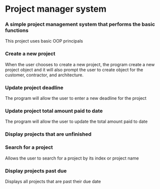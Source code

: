 # Project manager system
### A simple project management system that performs the basic functions
This project uses basic OOP principals

### Create a new project
When the user chooses to create a new project, the program create a new project object and it
will also prompt the user to create object for the customer, contractor, and architecture.

### Update project deadline
The program will allow the user to enter a new deadline for the project

### Update project total amount paid to date
The program will allow the user to update the total amount paid to date

### Display projects that are unfinished

### Search for a project
Allows the user to search for a project by its index or project name

### Display projects past due
Displays all projects that are past their due date
